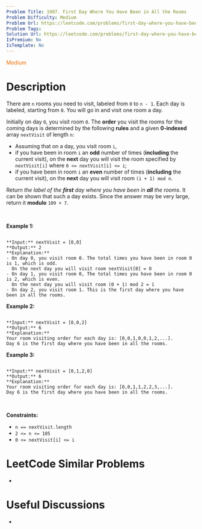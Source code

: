 ```yaml
---
Problem Title: 1997. First Day Where You Have Been in All the Rooms
Problem Difficulty: Medium
Problem Url: https://leetcode.com/problems/first-day-where-you-have-been-in-all-the-rooms/
Problem Tags: 
Solution Url: https://leetcode.com/problems/first-day-where-you-have-been-in-all-the-rooms/solution/
IsPremium: No
IsTemplate: No
---
```


<span style="color: rgb(239, 108, 0);">Medium</span>

# Description

There are `n` rooms you need to visit, labeled from `0` to `n - 1`. Each day is labeled, starting from `0`. You will go in and visit one room a day.


Initially on day `0`, you visit room `0`. The **order** you visit the rooms for the coming days is determined by the following **rules** and a given **0-indexed** array `nextVisit` of length `n`:


* Assuming that on a day, you visit room `i`,
* if you have been in room `i` an **odd** number of times (**including** the current visit), on the **next** day you will visit the room specified by `nextVisit[i]` where `0 <= nextVisit[i] <= i`;
* if you have been in room `i` an **even** number of times (**including** the current visit), on the **next** day you will visit room `(i + 1) mod n`.


Return *the label of the **first** day where you have been in **all** the rooms*. It can be shown that such a day exists. Since the answer may be very large, return it **modulo** `109 + 7`.


 


**Example 1:**



```

**Input:** nextVisit = [0,0]
**Output:** 2
**Explanation:**
- On day 0, you visit room 0. The total times you have been in room 0 is 1, which is odd.
  On the next day you will visit room nextVisit[0] = 0
- On day 1, you visit room 0, The total times you have been in room 0 is 2, which is even.
  On the next day you will visit room (0 + 1) mod 2 = 1
- On day 2, you visit room 1. This is the first day where you have been in all the rooms.

```

**Example 2:**



```

**Input:** nextVisit = [0,0,2]
**Output:** 6
**Explanation:**
Your room visiting order for each day is: [0,0,1,0,0,1,2,...].
Day 6 is the first day where you have been in all the rooms.

```

**Example 3:**



```

**Input:** nextVisit = [0,1,2,0]
**Output:** 6
**Explanation:**
Your room visiting order for each day is: [0,0,1,1,2,2,3,...].
Day 6 is the first day where you have been in all the rooms.

```

 


**Constraints:**


* `n == nextVisit.length`
* `2 <= n <= 105`
* `0 <= nextVisit[i] <= i`




# LeetCode Similar Problems

- []()

# Useful Discussions

- []()
